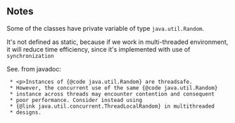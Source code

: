 ## Notes

Some of the classes have private variable of type ``java.util.Random``.
 
It's not defined as static, because if we work in multi-threaded environment, 
it will reduce time efficiency, since it's implemented with use of ``synchronization``

See. from javadoc: 
```
 * <p>Instances of {@code java.util.Random} are threadsafe.
 * However, the concurrent use of the same {@code java.util.Random}
 * instance across threads may encounter contention and consequent
 * poor performance. Consider instead using
 * {@link java.util.concurrent.ThreadLocalRandom} in multithreaded
 * designs.
```
